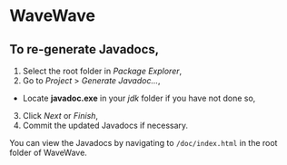 # WaveWave

## To re-generate Javadocs,

1. Select the root folder in _Package Explorer_,
2. Go to _Project_ > _Generate Javadoc..._,
  * Locate **javadoc.exe** in your _jdk_ folder if you have not done so,
3. Click _Next_ or _Finish_,
4. Commit the updated Javadocs if necessary.

You can view the Javadocs by navigating to `/doc/index.html` in the root folder of WaveWave.
